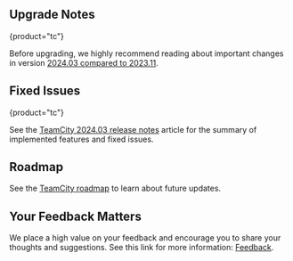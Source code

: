 [//]: # (title: What's New in TeamCity 2024.03)
[//]: # (auxiliary-id: What's New in TeamCity 2024.03;What's New in TeamCity)


<include from="what-s-new-in-teamcity-tc.md" element-id="2024-03-tc"/>

<include from="what-s-new-in-teamcity-tcc.md" element-id="2024-03-tcc"/>


## Upgrade Notes
{product="tc"}

Before upgrading, we highly recommend reading about important changes in version [2024.03 compared to 2023.11](upgrade-notes.md#Changes+from+2023.11+to+2024.03).


## Fixed Issues
{product="tc"}

See the [TeamCity 2024.03 release notes](teamcity-2024-03-release-notes.md) article for the summary of implemented features and fixed issues.


## Roadmap

See the [TeamCity roadmap](https://www.jetbrains.com/teamcity/roadmap/#teamcity-roadmap) to learn about future updates.


## Your Feedback Matters

We place a high value on your feedback and encourage you to share your thoughts and suggestions. See this link for more information: [Feedback](feedback.md).


